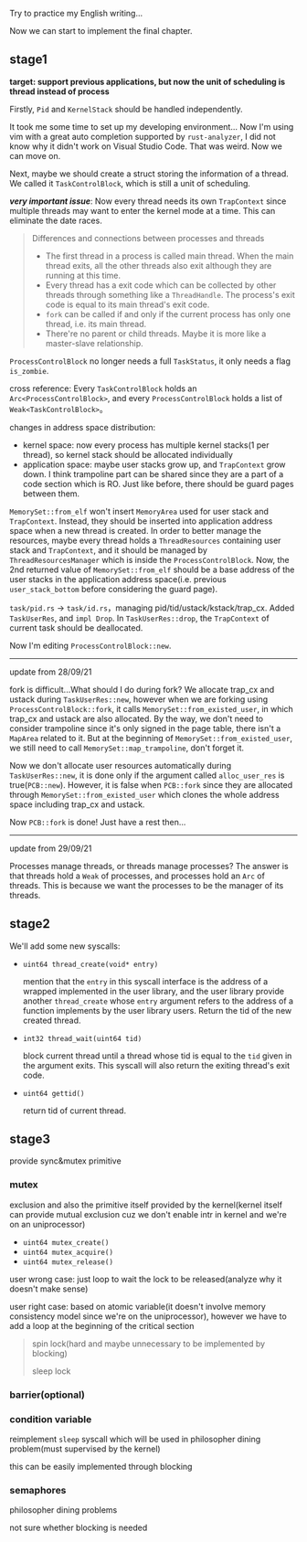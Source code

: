 Try to practice my English writing...

Now we can start to implement the final chapter.

## stage1

**target: support previous applications, but now the unit of scheduling is thread instead of process**

Firstly, `Pid` and `KernelStack` should be handled independently.

It took me some time to set up my developing environment... Now I'm using vim with a great auto completion supported by `rust-analyzer`, I did not know why it didn't work on Visual Studio Code. That was weird. Now we can move on.

Next, maybe we should create a struct storing the information of a thread. We called it `TaskControlBlock`, which is still a unit of scheduling.

***very important issue***: Now every thread needs its own `TrapContext` since multiple threads may want to enter the kernel mode at a time. This can eliminate the date races.

> Differences and connections between processes and threads
>
> * The first thread in a process is called main thread. When the main thread exits, all the other threads also exit although they are running at this time.
> * Every thread has a exit code which can be collected by other threads through something like a `ThreadHandle`. The process's exit code is equal to its main thread's exit code.
> * `fork` can be called if and only if the current process has only one thread, i.e. its main thread.
> * There're no parent or child threads. Maybe it is more like a master-slave relationship.

`ProcessControlBlock` no longer needs a full `TaskStatus`, it only needs a flag `is_zombie`.

cross reference: Every `TaskControlBlock` holds an `Arc<ProcessControlBlock>`, and every `ProcessControlBlock` holds a list of `Weak<TaskControlBlock>`。

changes in address space distribution:

* kernel space: now every process has multiple kernel stacks(1 per thread), so kernel stack should be allocated individually
* application space: maybe user stacks grow up, and `TrapContext` grow down. I think trampoline part can be shared since they are a part of a code section which is RO. Just like before, there should be guard pages between them.

`MemorySet::from_elf` won't insert `MemoryArea` used for user stack and `TrapContext`. Instead, they should be inserted into application address space when a new thread is created. In order to better manage the resources, maybe every thread holds a `ThreadResources` containing user stack and `TrapContext`, and it should be managed by `ThreadResourcesManager` which is inside the `ProcessControlBlock`. Now, the 2nd returned value of `MemorySet::from_elf` should be a base address of the user stacks in the application address space(i.e. previous `user_stack_bottom` before considering the guard page).

`task/pid.rs` -> `task/id.rs`，managing pid/tid/ustack/kstack/trap_cx. Added `TaskUserRes`, and `impl Drop`. In `TaskUserRes::drop`, the `TrapContext` of current task should be deallocated.

Now I'm editing `ProcessControlBlock::new`.

---

update from 28/09/21

fork is difficult...What should I do during fork? We allocate trap_cx and ustack during `TaskUserRes::new`, however when we are forking using `ProcessControlBlock::fork`,  it calls `MemorySet::from_existed_user`, in which trap_cx and ustack are also allocated. By the way, we don't need to consider trampoline since it's only signed in the page table, there isn't a `MapArea` related to it. But at the beginning of `MemorySet::from_existed_user`, we still need to call `MemorySet::map_trampoline`, don't forget it.

Now we don't allocate user resources automatically during `TaskUserRes::new`, it is done only if the argument called `alloc_user_res` is true(`PCB::new`). However, it is false when `PCB::fork` since they are allocated through `MemorySet::from_existed_user` which clones the whole address space including trap_cx and ustack.

Now `PCB::fork` is done! Just have a rest then...

---

update from 29/09/21

Processes manage threads, or threads manage processes? The answer is that threads hold a `Weak` of processes, and processes hold an `Arc` of threads. This is because we want the processes to be the manager of its threads.

## stage2

We'll add some new syscalls:

* `uint64 thread_create(void* entry)`

  mention that the `entry` in this syscall interface is the address of a wrapped implemented in the user library, and the user library provide another `thread_create` whose `entry` argument refers to the address of a function implements by the user library users. Return the tid of the new created thread.

* `int32 thread_wait(uint64 tid)`

  block current thread until a thread whose tid is equal to the `tid` given in the argument exits. This syscall will also return the exiting thread's exit code.

* `uint64 gettid()`

  return tid of current thread.

## stage3

provide sync&mutex primitive

### mutex

exclusion and also the primitive itself provided by the kernel(kernel itself can provide mutual exclusion cuz we don't enable intr in kernel and we're on an uniprocessor)

* `uint64 mutex_create()`
* `uint64 mutex_acquire()`
* `uint64 mutex_release()`

user wrong case: just loop to wait the lock to be released(analyze why it doesn't make sense)

user right case: based on atomic variable(it doesn't involve memory consistency model since we're on the uniprocessor), however we have to add a loop at the beginning of the critical section

> spin lock(hard and maybe unnecessary to be implemented by blocking)
>
> sleep lock

### barrier(optional)

### condition variable

reimplement `sleep` syscall which will be used in philosopher dining problem(must supervised by the kernel)

this can be easily implemented through blocking

### semaphores

philosopher dining problems

not sure whether blocking is needed
